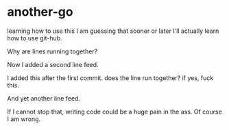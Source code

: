 # another-go
learning how to use this
I am guessing that sooner or later I'll actually learn how to use git-hub.

Why are lines running together?

Now I added a second line feed.

I added this after the first commit. does the line run together? if yes, fuck this.

And yet another line feed.

If I cannot stop that, writing code could be a huge pain in the ass. Of course I am wrong.
